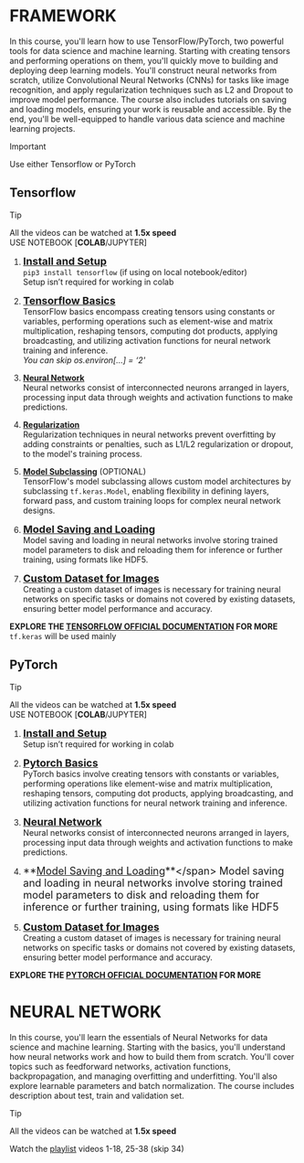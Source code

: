 # FRAMEWORK
In this course, you'll learn how to use TensorFlow/PyTorch, two powerful tools for data science and machine learning. Starting with creating tensors and performing operations on them, you'll quickly move to building and deploying deep learning models. You'll construct neural networks from scratch, utilize Convolutional Neural Networks (CNNs) for tasks like image recognition, and apply regularization techniques such as L2 and Dropout to improve model performance. The course also includes tutorials on saving and loading models, ensuring your work is reusable and accessible. By the end, you'll be well-equipped to handle various data science and machine learning projects.
>[!IMPORTANT]
>Use either Tensorflow or PyTorch
## Tensorflow
>[!Tip]
All the videos can be watched at **1.5x speed**  
USE NOTEBOOK [**COLAB**/JUPYTER]

1. <span style="font-size:18px">**[Install and Setup](https://youtu.be/5Ym-dOS9ssA?si=lpQeaEaSqo9jOtvi)**</span>  
`pip3 install tensorflow` (if using on local notebook/editor)  
Setup isn’t required for working in colab

2. <span style="font-size:18px">**[Tensorflow Basics](https://youtu.be/HPjBY1H-U4U?si=xTni0ae-S0vgbQVA)**</span>    
TensorFlow basics encompass creating tensors using constants or variables, performing operations such as element-wise and matrix multiplication, reshaping tensors, computing dot products, applying broadcasting, and utilizing activation functions for neural network training and inference.  
*You can skip os.environ[...] = ‘2'* 

4. **[Neural Network](https://youtu.be/pAhPiF3yiXI?si=jodY8SIy5PUapbzo)**  
   Neural networks consist of interconnected neurons arranged in layers, processing input data through weights and activation functions to make predictions.

5. **[Regularization](https://youtu.be/kJSUq1PLmWg?si=yfzLDoywCIZ3zE92)**  
   Regularization techniques in neural networks prevent overfitting by adding constraints or penalties, such as L1/L2 regularization or dropout, to the model's training process.

7. **[Model Subclassing](https://youtu.be/WcZ_1IAH_nM?si=iftvnOL3IBpq-qYp)** (OPTIONAL)  
   TensorFlow's model subclassing allows custom model architectures by subclassing `tf.keras.Model`, enabling flexibility in defining layers, forward pass, and custom training loops for complex neural network designs.

9. <span style="font-size:18px">**[Model Saving and Loading](https://youtu.be/idus3KO6Wic?si=SFuwbX3sZWX6CEsv)**</span>  
   Model saving and loading in neural networks involve storing trained model parameters to disk and reloading them for inference or further training, using formats like HDF5.

10. <span style="font-size:18px">**[Custom Dataset for Images](https://youtu.be/q7ZuZ8ZOErE?si=Xu9uxKgzL9oYQvIa)**</span>  
Creating a custom dataset of images is necessary for training neural networks on specific tasks or domains not covered by existing datasets, ensuring better model performance and accuracy.

**EXPLORE THE [TENSORFLOW OFFICIAL DOCUMENTATION](https://www.tensorflow.org/api_docs/python/tf/keras) FOR MORE**  
`tf.keras` will be used mainly

## PyTorch
>[!Tip]
All the videos can be watched at **1.5x speed**  
USE NOTEBOOK [**COLAB**/JUPYTER]

1. <span style="font-size:18px">**[Install and Setup](https://youtu.be/2S1dgHpqCdk?si=5tSQQbP7UELku9bc)**</span>  
Setup isn’t required for working in colab

1. <span style="font-size:18px">**[Pytorch Basics](https://youtu.be/x9JiIFvlUwk?si=jRkoBXGdU4FC6i8P)**</span>  
   PyTorch basics involve creating tensors with constants or variables, performing operations like element-wise and matrix multiplication, reshaping tensors, computing dot products, applying broadcasting, and utilizing activation functions for neural network training and inference.

1. <span style="font-size:18px">**[Neural Network](https://youtu.be/Jy4wM2X21u0?si=DHMg84nHd8VL6Pjk)**</span>  
   Neural networks consist of interconnected neurons arranged in layers, processing input data through weights and activation functions to make predictions.

1. <span style="font-size:18px">**[Model Saving and Loading](https://youtu.be/g6kQl_EFn84?si=UMABNixyBJaNxF7_)**</span>  
Model saving and loading in neural networks involve storing trained model parameters to disk and reloading them for inference or further training, using formats like HDF5 

1. <span style="font-size:18px">**[Custom Dataset for Images](https://youtu.be/ZoZHd0Zm3RY?si=nl0R64asjzMYPR4m)**</span>  
Creating a custom dataset of images is necessary for training neural networks on specific tasks or domains not covered by existing datasets, ensuring better model performance and accuracy.

 
**EXPLORE THE [PYTORCH OFFICIAL DOCUMENTATION](https://pytorch.org/tutorials/beginner/basics/intro.html) FOR MORE** 

# NEURAL NETWORK
In this course, you'll learn the essentials of Neural Networks for data science and machine learning. Starting with the basics, you'll understand how neural networks work and how to build them from scratch. You'll cover topics such as feedforward networks, activation functions, backpropagation, and managing overfitting and underfitting. You'll also explore learnable parameters and batch normalization. The course includes description about test, train and validation set.
>[!Tip]
All the videos can be watched at **1.5x speed**

Watch the [playlist](https://youtube.com/playlist?list=PLZbbT5o_s2xq7LwI2y8_QtvuXZedL6tQU&si=lgaRNzQ9qPih4Hnt) videos 1-18, 25-38 (skip 34)

